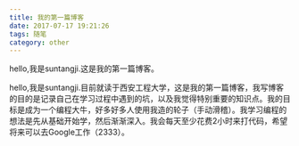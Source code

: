 ```yaml
---
title: 我的第一篇博客
date: 2017-07-17 19:21:26
tags: 随笔
category: other
---
```

  hello,我是suntangji.这是我的第一篇博客。
  <!--more-->
  hello,我是suntangji.目前就读于西安工程大学，这是我的第一篇博客，我写博客的目的是记录自己在学习过程中遇到的坑，以及我觉得特别重要的知识点。我的目标是成为一个编程大牛，好多好多人使用我造的轮子（手动滑稽）。我学习编程的想法是先从基础开始学，然后渐渐深入。我会每天至少花费2小时来打代码，希望将来可以去Google工作（2333）。
